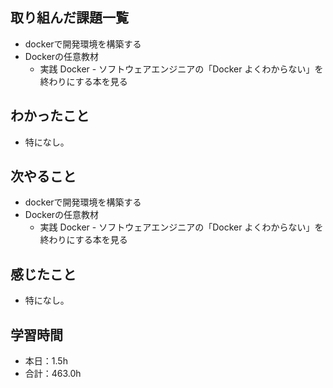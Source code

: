 ## 取り組んだ課題一覧
- dockerで開発環境を構築する
- Dockerの任意教材
  - 実践 Docker - ソフトウェアエンジニアの「Docker よくわからない」を終わりにする本を見る
## わかったこと
- 特になし。
## 次やること
- dockerで開発環境を構築する
- Dockerの任意教材
  - 実践 Docker - ソフトウェアエンジニアの「Docker よくわからない」を終わりにする本を見る
## 感じたこと
- 特になし。
## 学習時間
- 本日：1.5h
- 合計：463.0h